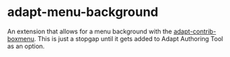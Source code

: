 adapt-menu-background
===============

An extension that allows for a menu background with the [adapt-contrib-boxmenu](https://github.com/adaptlearning/adapt-contrib-boxmenu). This is just a stopgap until it gets added to Adapt Authoring Tool as an option.
